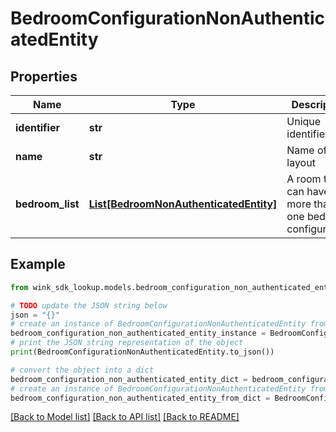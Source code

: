 # BedroomConfigurationNonAuthenticatedEntity


## Properties

Name | Type | Description | Notes
------------ | ------------- | ------------- | -------------
**identifier** | **str** | Unique identifier | 
**name** | **str** | Name of layout | 
**bedroom_list** | [**List[BedroomNonAuthenticatedEntity]**](BedroomNonAuthenticatedEntity.md) | A room type can have more than one bedroom configuration. | 

## Example

```python
from wink_sdk_lookup.models.bedroom_configuration_non_authenticated_entity import BedroomConfigurationNonAuthenticatedEntity

# TODO update the JSON string below
json = "{}"
# create an instance of BedroomConfigurationNonAuthenticatedEntity from a JSON string
bedroom_configuration_non_authenticated_entity_instance = BedroomConfigurationNonAuthenticatedEntity.from_json(json)
# print the JSON string representation of the object
print(BedroomConfigurationNonAuthenticatedEntity.to_json())

# convert the object into a dict
bedroom_configuration_non_authenticated_entity_dict = bedroom_configuration_non_authenticated_entity_instance.to_dict()
# create an instance of BedroomConfigurationNonAuthenticatedEntity from a dict
bedroom_configuration_non_authenticated_entity_from_dict = BedroomConfigurationNonAuthenticatedEntity.from_dict(bedroom_configuration_non_authenticated_entity_dict)
```
[[Back to Model list]](../README.md#documentation-for-models) [[Back to API list]](../README.md#documentation-for-api-endpoints) [[Back to README]](../README.md)


